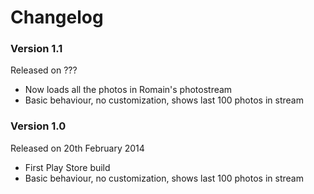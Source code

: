 Changelog
=========

### Version 1.1
Released on ???

- Now loads all the photos in Romain's photostream
- Basic behaviour, no customization, shows last 100 photos in stream

### Version 1.0
Released on 20th February 2014

- First Play Store build
- Basic behaviour, no customization, shows last 100 photos in stream